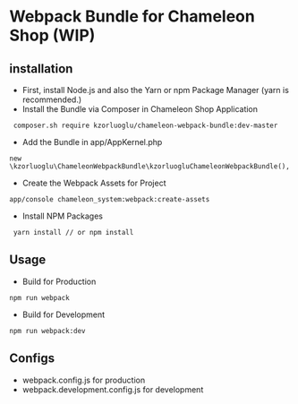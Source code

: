 # Webpack Bundle for Chameleon Shop (WIP)

## installation
* First, install Node.js and also the Yarn or npm Package Manager (yarn is recommended.)
* Install the Bundle via Composer in Chameleon Shop Application
```
 composer.sh require kzorluoglu/chameleon-webpack-bundle:dev-master
```

* Add the Bundle in app/AppKernel.php
```
new \kzorluoglu\ChameleonWebpackBundle\kzorluogluChameleonWebpackBundle(),
```

* Create the Webpack Assets for Project
```
app/console chameleon_system:webpack:create-assets
```

* Install NPM Packages
```
 yarn install // or npm install
```

## Usage

* Build for Production
```
npm run webpack 
```

* Build for Development
```
npm run webpack:dev 
```


## Configs

* webpack.config.js for production
* webpack.development.config.js for development

